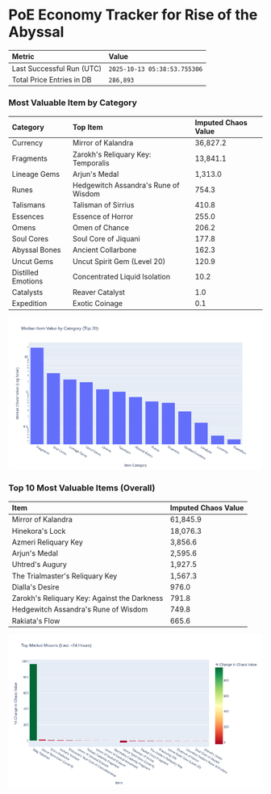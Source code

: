 # PoE Economy Tracker for Rise of the Abyssal

<!-- START_MAINTENANCE -->
| Metric | Value |
|:---|:---|
| Last Successful Run (UTC) | `2025-10-13 05:38:53.755306` |
| Total Price Entries in DB | `286,893` |

<!-- END_MAINTENANCE -->

<!-- START_DATAFRAME_DEBUG -->
<!-- END_DATAFRAME_DEBUG -->

<!-- START_CATEGORY_ANALYSIS -->
### Most Valuable Item by Category
| Category | Top Item | Imputed Chaos Value |
| :--- | :--- | :--- |
| Currency | Mirror of Kalandra | 36,827.2 |
| Fragments | Zarokh's Reliquary Key: Temporalis | 13,841.1 |
| Lineage Gems | Arjun's Medal | 1,313.0 |
| Runes | Hedgewitch Assandra's Rune of Wisdom | 754.3 |
| Talismans | Talisman of Sirrius | 410.8 |
| Essences | Essence of Horror | 255.0 |
| Omens | Omen of Chance | 206.2 |
| Soul Cores | Soul Core of Jiquani | 177.8 |
| Abyssal Bones | Ancient Collarbone | 162.3 |
| Uncut Gems | Uncut Spirit Gem (Level 20) | 120.9 |
| Distilled Emotions | Concentrated Liquid Isolation | 10.2 |
| Catalysts | Reaver Catalyst | 1.0 |
| Expedition | Exotic Coinage | 0.1 |


![Category Analysis Chart](charts/category_analysis.png)
<!-- END_ANALYSIS -->

<!-- START_ANALYSIS -->
### Top 10 Most Valuable Items (Overall)
| Item | Imputed Chaos Value |
| :--- | :--- |
| Mirror of Kalandra | 61,845.9 |
| Hinekora's Lock | 18,076.3 |
| Azmeri Reliquary Key | 3,856.6 |
| Arjun's Medal | 2,595.6 |
| Uhtred's Augury | 1,927.5 |
| The Trialmaster's Reliquary Key | 1,567.3 |
| Dialla's Desire | 976.0 |
| Zarokh's Reliquary Key: Against the Darkness | 791.8 |
| Hedgewitch Assandra's Rune of Wisdom | 749.8 |
| Rakiata's Flow | 665.6 |


![Market Movers Chart](charts/market_movers.png)
<!-- END_ANALYSIS -->
